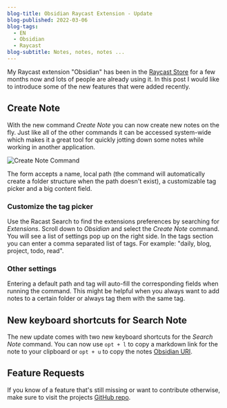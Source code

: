 ```yaml
---
blog-title: Obsidian Raycast Extension - Update
blog-published: 2022-03-06
blog-tags:
  - EN
  - Obsidian
  - Raycast
blog-subtitle: Notes, notes, notes ...
---
```


My Raycast extension "Obsidian" has been in the [Raycast Store](https://www.raycast.com/marcjulian/obsidian) for a few months now and lots of people are already using it. In this post I would like to introduce some of the new features that were added recently.

## Create Note 

With the new command *Create Note* you can now create new notes on the fly. Just like all of the other commands it can be accessed system-wide which makes it a great tool for quickly jotting down some notes while working in another application.

![Create Note Command](/images/create_note.jpg)

The form accepts a name, local path (the command will automatically create a folder structure when the path doesn't exist), a customizable tag picker and a big content field.

### Customize the tag picker 

Use the Racast Search to find the extensions preferences by searching for *Extensions*. Scroll down to *Obsidian* and select the *Create Note* command. You will see a list of settings pop up on the right side. In the tags section you can enter a comma separated list of tags. For example: "daily, blog, project, todo, read".

### Other settings 

Entering a default path and tag will auto-fill the corresponding fields when running the command. This might be helpful when you always want to add notes to a certain folder or always tag them with the same tag.

## New keyboard shortcuts for Search Note 

The new update comes with two new keyboard shortcuts for the *Search Note* command. You can now use `opt + l` to copy a markdown link for the note to your clipboard or `opt + u` to copy the notes [Obsidian URI](https://help.obsidian.md/Advanced+topics/Using+obsidian+URI).

## Feature Requests
If you know of a feature that's still missing or want to contribute otherwise, make sure to visit the projects [GitHub repo](https://github.com/marcjulianschwarz/obsidian-raycast).